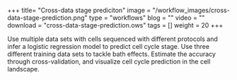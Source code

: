 +++
title= "Cross-data stage prediciton"
image =  "/workflow_images/cross-data-stage-prediction.png"
type = "workflows"
blog =  ""
video = ""
download = "cross-data-stage-prediction.ows"
tags = []
weight = 20
+++

Use multiple data sets with cells sequenced with different protocols and infer a logistic regression model to predict cell cycle stage. Use three different training data sets to tackle bath effects. Estimate the accuracy through cross-validation, and visualize cell cycle prediction in the cell landscape. 